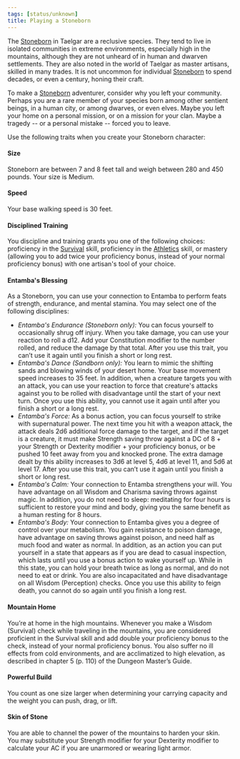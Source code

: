 ```yaml
---
tags: [status/unknown]
title: Playing a Stoneborn
---
```



The [Stoneborn](<../../../species/children-of-the-embodied-gods/stoneborn/stoneborn.md>) in Taelgar are a reclusive species. They tend to live in isolated communities in extreme environments, especially high in the mountains, although they are not unheard of in human and dwarven settlements. They are also noted in the world of Taelgar as master artisans, skilled in many trades. It is not uncommon for individual [Stoneborn](<../../../species/children-of-the-embodied-gods/stoneborn/stoneborn.md>) to spend decades, or even a century, honing their craft. 

To make a [Stoneborn](<../../../species/children-of-the-embodied-gods/stoneborn/stoneborn.md>) adventurer, consider why you left your community. Perhaps you are a rare member of your species born among other sentient beings, in a human city, or among dwarves, or even elves. Maybe you left your home on a personal mission, or on a mission for your clan. Maybe a tragedy -- or a personal mistake -- forced you to leave. 

Use the following traits when you create your Stoneborn character:

#### Size
Stoneborn are between 7 and 8 feet tall and weigh between 280 and 450 pounds. Your size is Medium.

#### Speed
Your base walking speed is 30 feet.

#### Disciplined Training
You discipline and training grants you one of the following choices: proficiency in the [Survival](https://www.dndbeyond.com/compendium/rules/basic-rules/using-ability-scores#Survival) skill, proficiency in the [Athletics](https://www.dndbeyond.com/compendium/rules/basic-rules/using-ability-scores#Athletics) skill, or mastery (allowing you to add twice your proficiency bonus, instead of your normal proficiency bonus) with one artisan's tool of your choice.

#### Entamba's Blessing

As a Stoneborn, you can use your connection to Entamba to perform feats of strength, endurance, and mental stamina. You may select one of the following disciplines:

- _Entamba's Endurance (Stoneborn only):_ You can focus yourself to occasionally shrug off injury. When you take damage, you can use your reaction to roll a d12. Add your Constitution modifier to the number rolled, and reduce the damage by that total. After you use this trait, you can’t use it again until you finish a short or long rest.
- _Entamba's Dance (Sandborn only):_ You learn to mimic the shifting sands and blowing winds of your desert home. Your base movement speed increases to 35 feet. In addition, when a creature targets you with an attack, you can use your reaction to force that creature's attacks against you to be rolled with disadvantage until the start of your next turn. Once you use this ability, you cannot use it again until after you finish a short or a long rest.
- _Entamba's Force:_ As a bonus action, you can focus yourself to strike with supernatural power. The next time you hit with a weapon attack, the attack deals 2d6 additional force damage to the target, and if the target is a creature, it must make Strength saving throw against a DC of 8 + your Strength or Dexterity modifier + your proficiency bonus, or be pushed 10 feet away from you and knocked prone. The extra damage dealt by this ability increases to 3d6 at level 5, 4d6 at level 11, and 5d6 at level 17. After you use this trait, you can’t use it again until you finish a short or long rest.
- _Entamba's Calm:_ Your connection to Entamba strengthens your will. You have advantage on all Wisdom and Charisma saving throws against magic. In addition, you do not need to sleep: meditating for four hours is sufficient to restore your mind and body, giving you the same benefit as a human resting for 8 hours.
- _Entamba's Body:_ Your connection to Entamba gives you a degree of control over your metabolism. You gain resistance to poison damage, have advantage on saving throws against poison, and need half as much food and water as normal. In addition, as an action you can put yourself in a state that appears as if you are dead to casual inspection, which lasts until you use a bonus action to wake yourself up. While in this state, you can hold your breath twice as long as normal, and do not need to eat or drink. You are also incapacitated and have disadvantage on all Wisdom (Perception) checks. Once you use this ability to feign death, you cannot do so again until you finish a long rest. 

#### Mountain Home
You’re at home in the high mountains. Whenever you make a Wisdom (Survival) check while traveling in the mountains, you are considered proficient in the Survival skill and add double your proficiency bonus to the check, instead of your normal proficiency bonus. You also suffer no ill effects from cold environments, and are acclimatized to high elevation, as described in chapter 5 (p. 110) of the Dungeon Master’s Guide.

#### Powerful Build
You count as one size larger when determining your carrying capacity and the weight you can push, drag, or lift.

#### Skin of Stone
You are able to channel the power of the mountains to harden your skin. You may substitute your Strength modifier for your Dexterity modifier to calculate your AC if you are unarmored or wearing light armor.